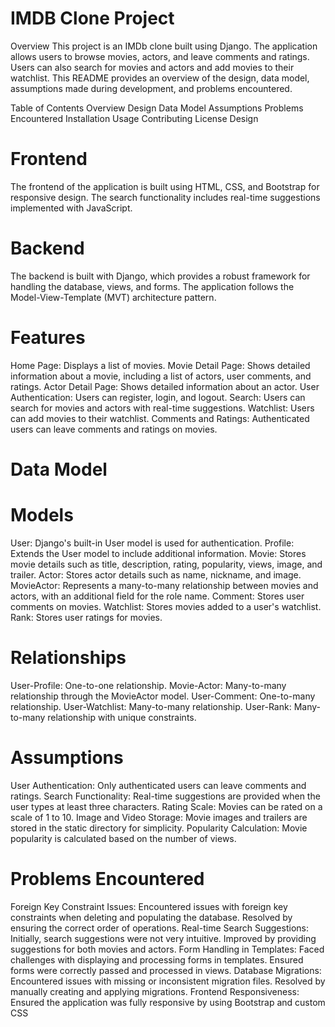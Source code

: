 # IMDB Clone Project
Overview
This project is an IMDb clone built using Django. The application allows users to browse movies, actors, and leave comments and ratings. Users can also search for movies and actors and add movies to their watchlist. This README provides an overview of the design, data model, assumptions made during development, and problems encountered.

Table of Contents
Overview
Design
Data Model
Assumptions
Problems Encountered
Installation
Usage
Contributing
License
Design

# Frontend
The frontend of the application is built using HTML, CSS, and Bootstrap for responsive design. The search functionality includes real-time suggestions implemented with JavaScript.

# Backend
The backend is built with Django, which provides a robust framework for handling the database, views, and forms. The application follows the Model-View-Template (MVT) architecture pattern.

# Features
Home Page: Displays a list of movies.
Movie Detail Page: Shows detailed information about a movie, including a list of actors, user comments, and ratings.
Actor Detail Page: Shows detailed information about an actor.
User Authentication: Users can register, login, and logout.
Search: Users can search for movies and actors with real-time suggestions.
Watchlist: Users can add movies to their watchlist.
Comments and Ratings: Authenticated users can leave comments and ratings on movies.

# Data Model
# Models
User: Django's built-in User model is used for authentication.
Profile: Extends the User model to include additional information.
Movie: Stores movie details such as title, description, rating, popularity, views, image, and trailer.
Actor: Stores actor details such as name, nickname, and image.
MovieActor: Represents a many-to-many relationship between movies and actors, with an additional field for the role name.
Comment: Stores user comments on movies.
Watchlist: Stores movies added to a user's watchlist.
Rank: Stores user ratings for movies.

# Relationships
User-Profile: One-to-one relationship.
Movie-Actor: Many-to-many relationship through the MovieActor model.
User-Comment: One-to-many relationship.
User-Watchlist: Many-to-many relationship.
User-Rank: Many-to-many relationship with unique constraints.

# Assumptions
User Authentication: Only authenticated users can leave comments and ratings.
Search Functionality: Real-time suggestions are provided when the user types at least three characters.
Rating Scale: Movies can be rated on a scale of 1 to 10.
Image and Video Storage: Movie images and trailers are stored in the static directory for simplicity.
Popularity Calculation: Movie popularity is calculated based on the number of views.

# Problems Encountered
Foreign Key Constraint Issues: Encountered issues with foreign key constraints when deleting and populating the database. Resolved by ensuring the correct order of operations.
Real-time Search Suggestions: Initially, search suggestions were not very intuitive. Improved by providing suggestions for both movies and actors.
Form Handling in Templates: Faced challenges with displaying and processing forms in templates. Ensured forms were correctly passed and processed in views.
Database Migrations: Encountered issues with missing or inconsistent migration files. Resolved by manually creating and applying migrations.
Frontend Responsiveness: Ensured the application was fully responsive by using Bootstrap and custom CSS
